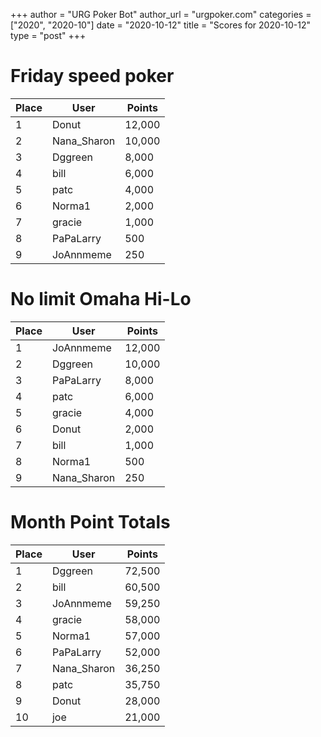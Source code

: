 +++
author = "URG Poker Bot"
author_url = "urgpoker.com"
categories = ["2020", "2020-10"]
date = "2020-10-12"
title = "Scores for 2020-10-12"
type = "post"
+++
# Friday speed poker

| Place | User | Points |
|-------|------|--------|
| 1 | Donut | 12,000 |
| 2 | Nana_Sharon | 10,000 |
| 3 | Dggreen | 8,000 |
| 4 | bill | 6,000 |
| 5 | patc | 4,000 |
| 6 | Norma1 | 2,000 |
| 7 | gracie | 1,000 |
| 8 | PaPaLarry | 500 |
| 9 | JoAnnmeme | 250 |

# No limit Omaha Hi-Lo

| Place | User | Points |
|-------|------|--------|
| 1 | JoAnnmeme | 12,000 |
| 2 | Dggreen | 10,000 |
| 3 | PaPaLarry | 8,000 |
| 4 | patc | 6,000 |
| 5 | gracie | 4,000 |
| 6 | Donut | 2,000 |
| 7 | bill | 1,000 |
| 8 | Norma1 | 500 |
| 9 | Nana_Sharon | 250 |

# Month Point Totals

| Place | User | Points |
|-------|------|--------|
| 1 | Dggreen | 72,500 |
| 2 | bill | 60,500 |
| 3 | JoAnnmeme | 59,250 |
| 4 | gracie | 58,000 |
| 5 | Norma1 | 57,000 |
| 6 | PaPaLarry | 52,000 |
| 7 | Nana_Sharon | 36,250 |
| 8 | patc | 35,750 |
| 9 | Donut | 28,000 |
| 10 | joe | 21,000 |
